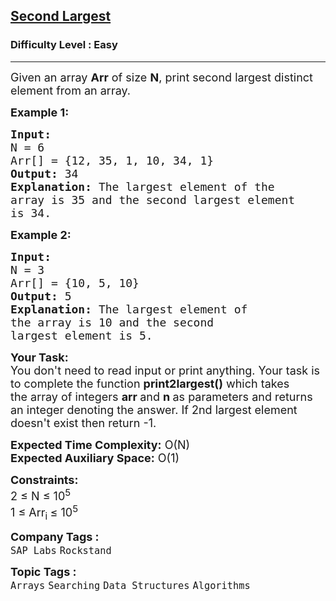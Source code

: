 <h2><a href="https://practice.geeksforgeeks.org/problems/second-largest3735/1?page=1&status[]=solved&sortBy=submissions">Second Largest</a></h2><h3>Difficulty Level : Easy</h3><hr><div class="problems_problem_content__Xm_eO"><p><span style="font-size: 18px;">Given an array <strong>Arr</strong> of size <strong>N</strong>, print second&nbsp;largest distinct element from an array.</span></p>
<p><span style="font-size: 18px;"><strong>Example 1:</strong></span></p>
<pre><span style="font-size: 18px;"><strong>Input:</strong> 
N = 6
Arr[] = {12, 35, 1, 10, 34, 1}
<strong>Output:</strong> 34
<strong>Explanation: </strong>The largest element of the 
array is 35 and the second largest element
is 34.</span></pre>
<p><span style="font-size: 18px;"><strong>Example 2:</strong></span></p>
<pre><span style="font-size: 18px;"><strong>Input:</strong> 
N = 3
Arr[] = {10, 5, 10}
<strong>Output:</strong> 5
<strong>Explanation: </strong>The largest element of 
the array is 10 and the second 
largest element is 5.</span></pre>
<p><span style="font-size: 18px;"><strong>Your Task:</strong><br>You don't need to read input or print anything. Your task is to complete the function&nbsp;<strong>print2largest()</strong>&nbsp;which takes the&nbsp;array of&nbsp;integers&nbsp;<strong>arr&nbsp;</strong>and&nbsp;<strong>n</strong><strong>&nbsp;</strong>as parameters and returns an integer denoting the answer. If 2nd largest element doesn't exist&nbsp;then return -1.</span></p>
<p><span style="font-size: 18px;"><strong>Expected Time Complexity:</strong>&nbsp;O(N)<br><strong>Expected Auxiliary Space:</strong>&nbsp;O(1)</span></p>
<p><span style="font-size: 18px;"><strong>Constraints:</strong><br>2 ≤ N ≤ 10<sup>5</sup><br>1 ≤ Arr<sub>i </sub>≤ 10<sup>5</sup></span></p></div><p><span style=font-size:18px><strong>Company Tags : </strong><br><code>SAP Labs</code>&nbsp;<code>Rockstand</code>&nbsp;<br><p><span style=font-size:18px><strong>Topic Tags : </strong><br><code>Arrays</code>&nbsp;<code>Searching</code>&nbsp;<code>Data Structures</code>&nbsp;<code>Algorithms</code>&nbsp;